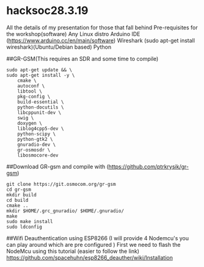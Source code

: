 # hacksoc28.3.19
All the details of my presentation for those that fall behind 
Pre-requisites for the workshop(software)
Any Linux distro 
Arduino IDE (https://www.arduino.cc/en/main/software)
Wireshark (sudo apt-get install wireshark)(Ubuntu/Debian based) 
Python

##GR-GSM(This requires an SDR and some time to compile)
```
sudo apt-get update && \
sudo apt-get install -y \
    cmake \
    autoconf \
    libtool \
    pkg-config \
    build-essential \
    python-docutils \
    libcppunit-dev \
    swig \
    doxygen \
    liblog4cpp5-dev \
    python-scipy \
    python-gtk2 \
    gnuradio-dev \
    gr-osmosdr \
    libosmocore-dev   
```
##Download GR-gsm and compile with (https://github.com/ptrkrysik/gr-gsm)
```
git clone https://git.osmocom.org/gr-gsm
cd gr-gsm
mkdir build
cd build
cmake ..
mkdir $HOME/.grc_gnuradio/ $HOME/.gnuradio/
make
sudo make install
sudo ldconfig
```
##Wifi Deauthentication using ESP8266
(I will provide 4 Nodemcu's you can play around which are pre configured ) 
First we need to flash the NodeMcu using this tutorial (easier to follow the link)
https://github.com/spacehuhn/esp8266_deauther/wiki/Installation




